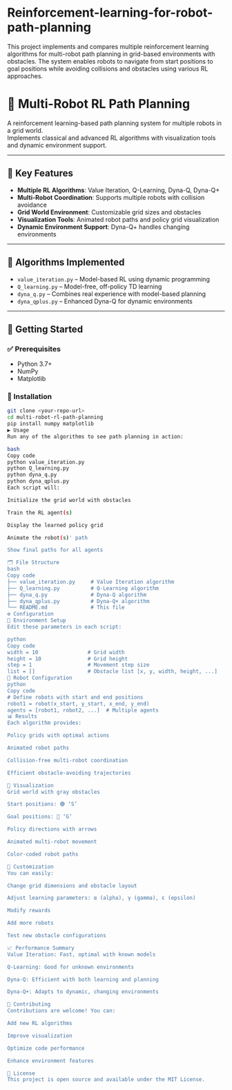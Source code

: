 # Reinforcement-learning-for-robot-path-planning
This project implements and compares multiple reinforcement learning algorithms for multi-robot path planning in grid-based environments with obstacles. The system enables robots to navigate from start positions to goal positions while avoiding collisions and obstacles using various RL approaches.
# 🤖 Multi-Robot RL Path Planning

A reinforcement learning-based path planning system for multiple robots in a grid world.  
Implements classical and advanced RL algorithms with visualization tools and dynamic environment support.

---

## 🔑 Key Features

- **Multiple RL Algorithms**: Value Iteration, Q-Learning, Dyna-Q, Dyna-Q+
- **Multi-Robot Coordination**: Supports multiple robots with collision avoidance
- **Grid World Environment**: Customizable grid sizes and obstacles
- **Visualization Tools**: Animated robot paths and policy grid visualization
- **Dynamic Environment Support**: Dyna-Q+ handles changing environments

---

## 🧠 Algorithms Implemented

- `value_iteration.py` – Model-based RL using dynamic programming  
- `Q_learning.py` – Model-free, off-policy TD learning  
- `dyna_q.py` – Combines real experience with model-based planning  
- `dyna_qplus.py` – Enhanced Dyna-Q for dynamic environments

---

## 🚀 Getting Started

### ✅ Prerequisites

- Python 3.7+
- NumPy
- Matplotlib

### 💾 Installation

```bash
git clone <your-repo-url>
cd multi-robot-rl-path-planning
pip install numpy matplotlib
▶️ Usage
Run any of the algorithms to see path planning in action:

bash
Copy code
python value_iteration.py
python Q_learning.py
python dyna_q.py
python dyna_qplus.py
Each script will:

Initialize the grid world with obstacles

Train the RL agent(s)

Display the learned policy grid

Animate the robot(s)' path

Show final paths for all agents

🗂️ File Structure
bash
Copy code
├── value_iteration.py     # Value Iteration algorithm
├── Q_learning.py          # Q-Learning algorithm  
├── dyna_q.py              # Dyna-Q algorithm
├── dyna_qplus.py          # Dyna-Q+ algorithm
└── README.md              # This file
⚙️ Configuration
🔧 Environment Setup
Edit these parameters in each script:

python
Copy code
width = 10                # Grid width
height = 10               # Grid height
step = 1                  # Movement step size
list = []                 # Obstacle list [x, y, width, height, ...]
🤖 Robot Configuration
python
Copy code
# Define robots with start and end positions
robot1 = robot(x_start, y_start, x_end, y_end)
agents = [robot1, robot2, ...]  # Multiple agents
📊 Results
Each algorithm provides:

Policy grids with optimal actions

Animated robot paths

Collision-free multi-robot coordination

Efficient obstacle-avoiding trajectories

🎨 Visualization
Grid world with gray obstacles

Start positions: 🟢 ‘S’

Goal positions: 🔴 ‘G’

Policy directions with arrows

Animated multi-robot movement

Color-coded robot paths

🔧 Customization
You can easily:

Change grid dimensions and obstacle layout

Adjust learning parameters: α (alpha), γ (gamma), ε (epsilon)

Modify rewards

Add more robots

Test new obstacle configurations

📈 Performance Summary
Value Iteration: Fast, optimal with known models

Q-Learning: Good for unknown environments

Dyna-Q: Efficient with both learning and planning

Dyna-Q+: Adapts to dynamic, changing environments

🤝 Contributing
Contributions are welcome! You can:

Add new RL algorithms

Improve visualization

Optimize code performance

Enhance environment features

📄 License
This project is open source and available under the MIT License.
